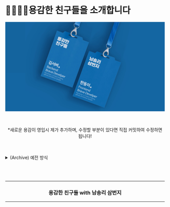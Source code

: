 # 🦸‍♂🦸‍♀용감한 친구들을 소개합니다

![member](./images/member_2.png)

<br />

<div align=center>

*새로운 용감이 영입시 제가 추가하며, 수정할 부분이 있다면 직접 커밋하여 수정하면 됩니다!

</div>

<br />
<br />
<details>
  <summary> (Archive) 예전 방식 </summary>

<br />

용감한 친구들을 소개합니다! 용감한 친구들 맴버들은 다음과 같은 방법으로 용감한 친구들 프로필을 등록할 수 있습니다. 

아래 설명을 차근차근 따라오시다보면 PR(Pull Request)도 어렵지 않아요!<br />여러분이 작성한 PR이 `merge` 되면, 용감한 친구들 Github pages에 인사말이 등록됩니다.

------

## 프로필 양식 양식

- 프로필 url이 없을 경우 https://avatar.tobi.sh/tobiaslins.svg?text=BP 좌측 text parameter에 본인의 이니셜로 변경해주세요.
  - 예시)`https://avatar.tobi.sh/tobiaslins.svg?text=BP`
- emoji 필드는 여기에서 찾아 복사 붙여넣기 해주세요 (키보드의 기본 이모지를 사용하셔도 됩니다.) 👉 [emojipedia.org](https://emojipedia.org/)
- SNS 계정은 아이디(@이하 메일 제외)만 적어주시면 됩니다. 예시) brave-people

```
---
name: {{이름}}
image: {{프로필 사진 url}}
emoji: 🦸‍♂
message: {{인사말}}
facebook: {{계정 아이디 / 없으면 해당 라인 삭제하셔도 됩니다.}}
twitter: {{계정 아이디 / 없으면 해당 라인 삭제하셔도 됩니다.}}
github: {{계정 아이디 / 없으면 해당 라인 삭제하셔도 됩니다.}}
---
```

------

## 1. Fork 하기

우선 PR을 하기 위해 현재 repository(이하 저장소)를 자신의 계정으로 포크 해주세요. Fork는 현재 저장소를 자신의 저장소로 전체 복사하는 것을 의미합니다. Fork한 저장소는 본인 계정의 저장소가 되어 직접 소스를 관리할 수 있습니다. 이를 통해 원래 저장소에 직접 액세스 할 필요 없이 프로젝트에 기능을 추가 할 수 있습니다.

그럼, 이 저장소를 Fork하는 것으로 시작해볼까요?

![fork](.github/images/fork.gif)

저장소 상단의 fork 버튼을 클릭합니다.

------

## 2. 프로필 추가하기

저장소는 이제 GitHub 프로필 아래에 별도의 저장소로 존재합니다.

포크에서 `/ _guestbook` 폴더로 가서 **Create new file**을 클릭해 새 파일을 만들어주세요.
이 파일 이름을 **{yourname}.yaml**로 해주세요. 그런 다음 아래 양식을 파일에 붙여 넣고 자신의 정보로 바꿉니다. *name* 및 *image*를 제외하고 필요하지 않은 필드는 삭제할 수 있습니다.

```
---
name: 김용감
image: https://avatar.tobi.sh/tobiaslins.svg?text=YG
emoji: 🦸‍♂
message: 서버 개발에 관심있는 김용감합니다. 현재 "용감한 사람들 코리아"에서 근무하고 있습니다.
facebook: brave-people
twitter: 
github: brave-people
---
```

![fork](.github/images/createfile.gif)

> 자신의 사진을 사용하지 않으려면 https://avatar.tobi.sh/tobiaslins.svg 에 parameter로 이니셜을 추가해주세요. `?text=YG` 프로필 사진대신 이니셜이 나옵니다.

> 이모지 필드는 여기에서 찾아 복사 붙여넣기 해주세요! (키보드의 기본 이모지를 사용하셔도 됩니다.) 👉 [emojipedia.org](https://emojipedia.org/) 


------

### 3. Commit하기

새 파일 만들기 페이지에서 이제 수정된 내용을 `commit`할 수 있습니다. 페이지 하단에서 커밋 세부 내용을 채워주시고, **Commit new file** 버튼을 클릭해주세요.

<br />

Summary(작은 박스)에는 `[Add] young-gam.yml file` Description(큰 박스) `김용감 프로필 추가` 라고 작성하시면 됩니다.


![commit](.github/images/commit.gif)

------

### 4. PR(Pull request) 제출하기

원하는 내용을 변경 했으므로 **upstream** (원래 저장소)에 PR을 제출할 수 있습니다. [GitHub Flow](https://guides.github.com/introduction/flow/)
upstream에 PR을 제출하면 내 코드를 반영할 수 있습니다. (upstream이란, 내가 fork했던 원래 저장소를 의미합니다.)

내 저장소 페이지에서 저장소 이름 아래를 보면 **forked from :** 으로 표시됩니다.<br />PR을 제출하려면 **Pull request** 탭을 누르고, **New pull request** 버튼을 누르세요.

GitHub가 자동으로 감지하지 못하는 경우 *compare across forks*를 클릭해주세요. 그 다음 PR을 생성하세요.

base repository는 brave-member의 저장소가 될 것이고, head repository는 자신이 수정한 저장소의 브랜치가 될 것입니다.
PR은 `master` 쪽으로 제출해주시면 됩니다.

![pull request](.github/images/pullrequest.gif)

------

### 5. 축하합니다!! :tada:

여러분은 성공적으로 PR을 제출하셨습니다!! 
담당자가 PR을 승인하면 [brave-people.github.io/brave-member](https://brave-people.github.io/brave-member/)에 반영됩니다.

--------

- Cover image from [freepik.com](https://www.freepik.com/free-psd/set-two-badge-identity-cards-mockup_8950656.htm#page=1&query=employee%20card&position=14). - Free img
 - Readme Inspired by [DevFest-Seoul-2019-guestbook](https://github.com/GDG-Seoul/DevFest-Seoul-2019-guestbook)

</details>

<br />
<br />
<br />
<div align=center>
  <hr />
    <h3> 용감한 친구들 with 남송리 삼번지 </h3>
  <hr />
</div>